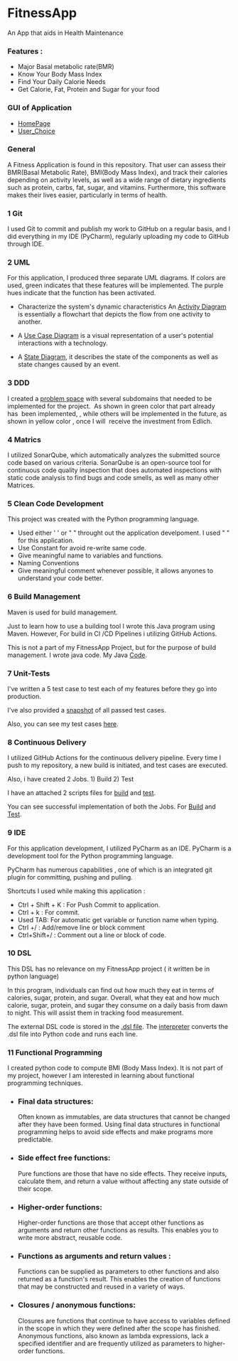 # FitnessApp

An App that aids in Health Maintenance 
### Features :
- Major Basal metabolic rate(BMR)
- Know Your Body Mass Index
- Find Your Daily Calorie Needs
- Get Calorie, Fat, Protein and Sugar for your food

### GUI of Application
- [HomePage](https://github.com/Divya-Daraniya369/Fitness-Application/blob/main/GUI_1.png)
- [User_Choice](https://github.com/Divya-Daraniya369/Fitness-Application/blob/main/GUI_2.png)



### General
A Fitness Application is found in this repository. That user can assess their BMR(Basal Metabolic Rate), BMI(Body Mass Index), and track their calories depending on activity levels, as well as a wide range of dietary ingredients such as protein, carbs, fat, sugar, and vitamins. Furthermore, this software makes their lives easier, particularly in terms of health.



### 1 Git

I used Git to commit and publish my work to GitHub on a regular basis, and I did everything in my IDE (PyCharm), regularly uploading my code to GitHub through IDE.

### 2 UML

For this application, I produced three separate UML diagrams. If colors are used, green indicates that these features will be implemented. The purple hues indicate that the function has been activated.

- Characterize the system's dynamic characteristics An [Activity Diagram](https://github.com/Divya-Daraniya369/Fitness-Application/blob/main/Activity%20Diagarm.png) is essentially a flowchart that depicts the flow from one activity to another.

- A [Use Case Diagram](https://github.com/Divya-Daraniya369/Fitness-Application/blob/main/Use%20Case%20Diagram.png) is a visual representation of a user's potential interactions with a technology.

- A [State Diagram](https://github.com/Divya-Daraniya369/Fitness-Application/blob/main/State%20Diagram.png), it describes the state of the components as well as state changes caused by an event.


### 3 DDD

I created a [problem space](https://github.com/Divya-Daraniya369/Fitness-Application/blob/main/DDD%20Problem%20Space%20Final.png) with several subdomains that needed to be implemented for the project.  As shown in green color that part already has  been implemented, , while others will be implemented in the future, as shown in yellow color , once I will  receive the investment from Edlich.


### 4 Matrics

I utilized SonarQube, which automatically analyzes the submitted source code based on various criteria. SonarQube is an open-source tool for continuous code quality inspection that does automated inspections with static code analysis to find bugs and code smells, as well as many other Matrices.

### 5 Clean Code Development
This project was created with the Python programming language.

-  Used either ' ' or " " throught out the application develpoment. I used " " for this application. 
-  Use Constant for avoid re-write same code.
-  Give meaningful name to variables and functions. 
-  Naming Conventions 
-  Give meaningful comment whenever possible, it allows anyones to understand your code better. 

### 6 Build Management

Maven is used for build management.

Just to learn how to use a building tool I wrote this Java program using Maven. However, For build in CI /CD Pipelines i utilizing GitHub Actions.

This is not a part of my FitnessApp Project, but for the purpose of build management. I wrote java code. My Java [Code](https://github.com/Divya-Daraniya369/Fitness-Application/blob/main/AppTest.java).


### 7 Unit-Tests

I've written a 5 test case to test each of my features before they go into production.

I've also provided a [snapshot](https://github.com/Divya-Daraniya369/Fitness-Application/blob/main/test_case.png) of all passed test cases.

Also, you can see my test cases [here](https://github.com/Divya-Daraniya369/Fitness-Application/blob/main/test_bmi.py).

### 8 Continuous Delivery

I utilized GitHub Actions for the continuous delivery pipeline. Every time I push to my repository, a new build is initiated, and test cases are executed.

Also, i have created 2 Jobs. 1)  Build 2)  Test

I have an attached 2 scripts files for [build](https://github.com/Divya-Daraniya369/Fitness-Application/blob/main/build.yml) and [test](https://github.com/Divya-Daraniya369/Fitness-Application/blob/main/test.yml).

You can see successful implementation of both the Jobs. For [Build](https://github.com/Divya-Daraniya369/Fitness-Application/blob/main/cd_build.png) and [Test](https://github.com/Divya-Daraniya369/Fitness-Application/blob/main/cd_test.png).




### 9 IDE 

For this application development, I utilized PyCharm as an IDE. PyCharm is a development tool for the Python programming language.

PyCharm has numerous capabilities , one of which is an integrated git plugin for committing, pushing and pulling.

Shortcuts I used while making this application :

- Ctrl + Shift + K : For Push Commit to application.
- Ctrl + k : For commit.
- Used TAB: For automatic get variable or function name  when typing.
- Ctrl +/ : Add/remove line or block comment
- Ctrl+Shift+/ : Comment out a line or block of code.







### 10 DSL

This DSL has no relevance on my FitnessApp project ( it written be in python language)

In this program, individuals can find out how much they eat in terms of calories, sugar, protein, and sugar. Overall, what they eat and how much calorie, sugar, protein, and sugar they consume on a daily basis from dawn to night. This will assist them in tracking food measurement.

The external DSL code is stored in the [.dsl file](https://github.com/Divya-Daraniya369/Fitness-Application/blob/main/fitness.dsl). The [interpreter](https://github.com/Divya-Daraniya369/Fitness-Application/blob/main/fitness.py) converts the .dsl file into Python code and runs each line.

### 11 Functional Programming

I created python code to compute BMI (Body Mass Index). It is not part of my project, however I am interested in learning about functional programming techniques.

- ### Final data structures: 
    Often known as immutables, are data structures that cannot be changed after they have been formed. Using final data structures in functional programming helps to avoid side effects and make programs more predictable. 

- ### Side effect free functions: 
    Pure functions are those that have no side effects. They receive inputs, calculate them, and return a value without affecting any state outside of their scope. 

- ### Higher-order functions: 
   Higher-order functions are those that accept other functions as arguments and return other functions as results. This enables you to write more abstract, reusable code. 

- ### Functions as arguments and return values : 
    Functions can be supplied as parameters to other functions and also returned as a function's result. This enables the creation of functions that may be constructed and reused in a variety of ways. 

- ### Closures / anonymous functions: 
    Closures are functions that continue to have access to variables defined in the scope in which they were defined after the scope has finished. Anonymous functions, also known as lambda expressions, lack a specified identifier and are frequently utilized as parameters to higher-order functions.






